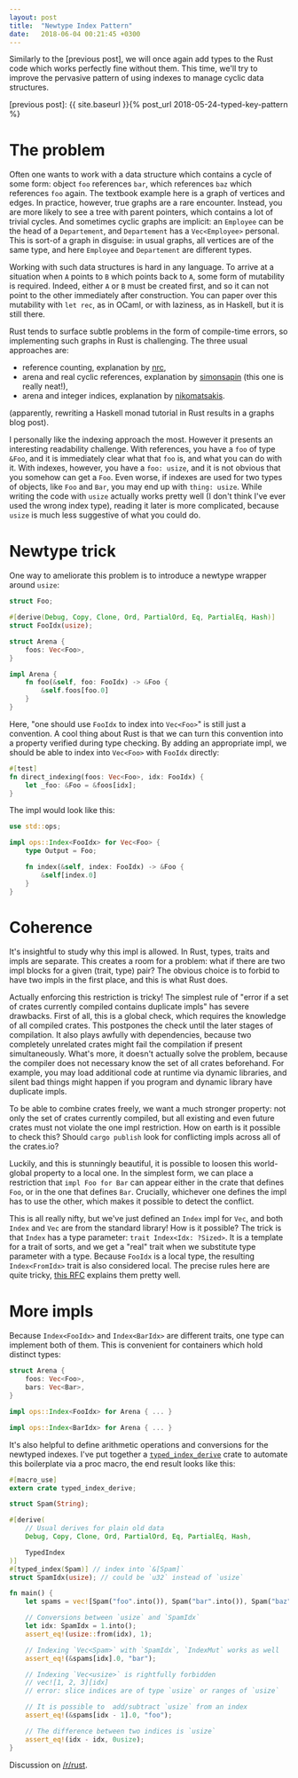 ```yaml
---
layout: post
title:  "Newtype Index Pattern"
date:   2018-06-04 00:21:45 +0300
---
```



Similarly to the [previous post], we will once again add types to the
Rust code which works perfectly fine without them. This time, we'll
try to improve the pervasive pattern of using indexes to manage cyclic
data structures.


[previous post]:  {{ site.baseurl }}{% post_url 2018-05-24-typed-key-pattern %}


# The problem

Often one wants to work with a data structure which contains a cycle
of some form: object `foo` references `bar`, which references `baz`
which references `foo` again. The textbook example here is a graph of
vertices and edges. In practice, however, true graphs are a rare
encounter. Instead, you are more likely to see a tree with parent
pointers, which contains a lot of trivial cycles. And sometimes cyclic
graphs are implicit: an `Employee` can be the head of a `Departement`,
and `Departement` has a `Vec<Employee>` personal. This is sort-of a
graph in disguise: in usual graphs, all vertices are of the same type,
and here `Employee` and `Departement` are different types.

Working with such data structures is hard in any language. To arrive
at a situation when `A` points to `B` which points back to `A`, some
form of mutability is required. Indeed, either `A` or `B` must be
created first, and so it can not point to the other immediately after
construction. You can paper over this mutability with `let rec`, as in
OCaml, or with laziness, as in Haskell, but it is still there.

Rust tends to surface subtle problems in the form of compile-time
errors, so implementing such graphs in Rust is challenging. The three
usual approaches are:

  * reference counting, explanation by [nrc][rc],
  * arena and real cyclic references, explanation by
    [simonsapin][arena] (this one is really neat!),
  * arena and integer indices, explanation by [nikomatsakis][idx].
  
  
[rc]: https://github.com/nrc/r4cppp/blob/master/graphs/README.md#rcrefcellnode 
[arena]: https://exyr.org/2018/rust-arenas-vs-dropck/
[idx]: http://smallcultfollowing.com/babysteps/blog/2015/04/06/modeling-graphs-in-rust-using-vector-indices/ 

(apparently, rewriting a Haskell monad tutorial in Rust results in a
graphs blog post).


I personally like the indexing approach the most. However it presents
an interesting readability challenge. With references, you have a
`foo` of type `&Foo`, and it is immediately clear what that `foo` is,
and what you can do with it. With indexes, however, you have a `foo:
usize`, and it is not obvious that you somehow can get a `Foo`. Even
worse, if indexes are used for two types of objects, like `Foo` and
`Bar`, you may end up with `thing: usize`. While writing the code with
`usize` actually works pretty well (I don't think I've ever used the
wrong index type), reading it later is more complicated, because
`usize` is much less suggestive of what you could do.


# Newtype trick

One way to ameliorate this problem is to introduce a newtype wrapper
around `usize`:


~~~rust
struct Foo;

#[derive(Debug, Copy, Clone, Ord, PartialOrd, Eq, PartialEq, Hash)]
struct FooIdx(usize);

struct Arena {
    foos: Vec<Foo>,
}

impl Arena {
    fn foo(&self, foo: FooIdx) -> &Foo {
        &self.foos[foo.0]
    }
}
~~~

Here, "one should use `FooIdx` to index into `Vec<Foo>`" is still just
a convention. A cool thing about Rust is that we can turn this
convention into a property verified during type checking. By adding an
appropriate impl, we should be able to index into `Vec<Foo>` with
`FooIdx` directly:

~~~rust
#[test]
fn direct_indexing(foos: Vec<Foo>, idx: FooIdx) {
    let _foo: &Foo = &foos[idx];
}
~~~

The impl would look like this:

~~~rust
use std::ops;

impl ops::Index<FooIdx> for Vec<Foo> {
    type Output = Foo;

    fn index(&self, index: FooIdx) -> &Foo {
        &self[index.0]
    }
}
~~~


# Coherence

It's insightful to study why this impl is allowed. In Rust, types,
traits and impls are separate. This creates a room for a problem: what
if there are two impl blocks for a given (trait, type) pair? The
obvious choice is to forbid to have two impls in the first place, and
this is what Rust does.

Actually enforcing this restriction is tricky! The simplest rule of
"error if a set of crates currently compiled contains duplicate impls"
has severe drawbacks. First of all, this is a global check, which
requires the knowledge of all compiled crates. This postpones the
check until the later stages of compilation. It also plays awfully
with dependencies, because two completely unrelated crates might fail
the compilation if present simultaneously. What's more, it doesn't
actually solve the problem, because the compiler does not necessary
know the set of all crates beforehand. For example, you may load
additional code at runtime via dynamic libraries, and silent bad
things might happen if you program and dynamic library have duplicate
impls.

To be able to combine crates freely, we want a much stronger property:
not only the set of crates currently compiled, but all existing and
even future crates must not violate the one impl restriction. How on
earth is it possible to check this? Should `cargo publish` look for
conflicting impls across all of the crates.io?

Luckily, and this is stunningly beautiful, it is possible to loosen
this world-global property to a local one. In the simplest form, we
can place a restriction that `impl Foo for Bar` can appear either in
the crate that defines `Foo`, or in the one that defines
`Bar`. Crucially, whichever one defines the impl has to use the other,
which makes it possible to detect the conflict.


This is all really nifty, but we've just defined an `Index` impl for
`Vec`, and both `Index` and `Vec` are from the standard library! How
is it possible? The trick is that `Index` has a type parameter: `trait
Index<Idx: ?Sized>`. It is a template for a trait of sorts, and we get
a "real" trait when we substitute type parameter with a type. Because
`FooIdx` is a local type, the resulting `Index<FromIdx>` trait is also
considered local. The precise rules here are quite tricky, [this
RFC][coh] explains them pretty well.

[coh]: https://github.com/rust-lang/rfcs/pull/2451

# More impls

Because `Index<FooIdx>` and `Index<BarIdx>` are different traits, one
type can implement both of them. This is convenient for containers
which hold distinct types:

~~~rust
struct Arena {
    foos: Vec<Foo>,
    bars: Vec<Bar>,
}

impl ops::Index<FooIdx> for Arena { ... }

impl ops::Index<BarIdx> for Arena { ... }
~~~

It's also helpful to define arithmetic operations and conversions for
the newtyped indexes. I've put together a
[`typed_index_derive`][crate] crate to automate this boilerplate via a
proc macro, the end result looks like this:

~~~rust
#[macro_use]
extern crate typed_index_derive;

struct Spam(String);

#[derive(
    // Usual derives for plain old data
    Debug, Copy, Clone, Ord, PartialOrd, Eq, PartialEq, Hash,

    TypedIndex
)]
#[typed_index(Spam)] // index into `&[Spam]`
struct SpamIdx(usize); // could be `u32` instead of `usize`

fn main() {
    let spams = vec![Spam("foo".into()), Spam("bar".into()), Spam("baz".into())];

    // Conversions between `usize` and `SpamIdx`
    let idx: SpamIdx = 1.into();
    assert_eq!(usize::from(idx), 1);

    // Indexing `Vec<Spam>` with `SpamIdx`, `IndexMut` works as well
    assert_eq!(&spams[idx].0, "bar");

    // Indexing `Vec<usize>` is rightfully forbidden
    // vec![1, 2, 3][idx]
    // error: slice indices are of type `usize` or ranges of `usize`

    // It is possible to  add/subtract `usize` from an index
    assert_eq!(&spams[idx - 1].0, "foo");

    // The difference between two indices is `usize`
    assert_eq!(idx - idx, 0usize);
}
~~~

[crate]: https://crates.io/crates/typed_index_derive


Discussion on [/r/rust]().


